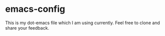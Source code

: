 # emacs-config
This is my dot-emacs file which I am using currently.
Feel free to clone and share your feedback.
